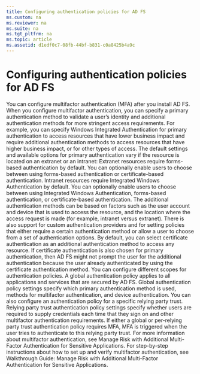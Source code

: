 ```yaml
---
title: Configuring authentication policies for AD FS
ms.custom: na
ms.reviewer: na
ms.suite: na
ms.tgt_pltfrm: na
ms.topic: article
ms.assetid: d1edf0c7-08fb-44bf-b831-c0a8425b4a9c
---
```

# Configuring authentication policies for AD FS
<?xml version="1.0" encoding="utf-8"?>
<developerConceptualDocument xmlns="http://ddue.schemas.microsoft.com/authoring/2003/5" xmlns:xlink="http://www.w3.org/1999/xlink" xmlns:xsi="http://www.w3.org/2001/XMLSchema-instance" xsi:schemaLocation="http://ddue.schemas.microsoft.com/authoring/2003/5 http://dduestorage.blob.core.windows.net/ddueschema/developer.xsd">
  <introduction>
    <para>You can configure multifactor authentication (MFA) after you install AD FS. When you configure multifactor authentication, you can specify a primary authentication method to validate a user’s identity and additional authentication methods for more stringent access requirements. For example, you can specify Windows Integrated Authentication for primary authentication to access resources that have lower business impact and require additional authentication methods to access resources that have higher business impact, or for other types of access.</para>
    <para>The default settings and available options for primary authentication vary if the resource is located on an extranet or an intranet: </para>
    <list class="bullet">
      <listItem>
        <para>Extranet resources require forms-based authentication by default. You can optionally enable users to choose between using forms-based authentication or certificate-based authentication.</para>
      </listItem>
      <listItem>
        <para>Intranet resources require Integrated Windows Authentication by default. You can optionally enable users to choose between using Integrated Windows Authentication, forms-based authentication, or certificate-based authentication. </para>
      </listItem>
    </list>
    <para>The additional authentication methods can be based on factors such as the user account and device that is used to access the resource, and the location where the access request is made (for example, intranet versus extranet). There is also support for custom authentication providers and for setting policies that either require a certain authentication method or allow a user to choose from a set of authentication options. By default, you can select certificate authentication as an additional authentication method to access any resource. </para>
    <alert class="note">
      <para>If certificate authentication is also chosen for primary authentication, then AD FS might not prompt the user for the additional authentication because the user already authenticated by using the certificate authentication method.</para>
    </alert>
    <para>You can configure different scopes for authentication policies. A global authentication policy applies to all applications and services that are secured by AD FS. Global authentication policy settings specify which primary authentication method is used, methods for multifactor authentication, and device authentication. You can also configure an authentication policy for a specific relying party trust. Relying party trust authentication policy settings specify whether users are required to supply credentials each time that they sign on and other multifactor authentication requirements. If either a global or per-relying party trust authentication policy requires MFA, MFA is triggered when the user tries to authenticate to this relying party trust.</para>
    <para>For more information about multifactor authentication, see <legacyLink xlink:href="f63b93ba-4228-45e1-aae9-0ccb962e933d">Manage Risk with Additional Multi-Factor Authentication for Sensitive Applications</legacyLink>. For step-by-step instructions about how to set up and verify multifactor authentication, see <legacyLink xlink:href="ccef8246-4c26-4295-9d15-650812c039cd">Walkthrough Guide: Manage Risk with Additional Multi-Factor Authentication for Sensitive Applications</legacyLink>. </para>
  </introduction>
  <relatedTopics />
</developerConceptualDocument>